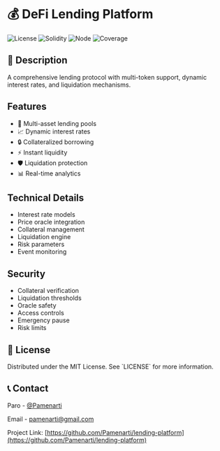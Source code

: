 
# 💰 DeFi Lending Platform

![License](https://img.shields.io/badge/license-MIT-blue.svg)
![Solidity](https://img.shields.io/badge/solidity-%5E0.8.0-blue)
![Node](https://img.shields.io/badge/node-%3E%3D14.0.0-green)
![Coverage](https://img.shields.io/badge/coverage-100%25-brightgreen)

## 📝 Description

A comprehensive lending protocol with multi-token support, dynamic interest rates, and liquidation mechanisms.

## Features

- 🏦 Multi-asset lending pools
- 📈 Dynamic interest rates
- 🔒 Collateralized borrowing
- ⚡ Instant liquidity
- 🛡️ Liquidation protection
- 📊 Real-time analytics

## Technical Details

- Interest rate models
- Price oracle integration
- Collateral management
- Liquidation engine
- Risk parameters
- Event monitoring

## Security

- Collateral verification
- Liquidation thresholds
- Oracle safety
- Access controls
- Emergency pause
- Risk limits 


## 📜 License

Distributed under the MIT License. See \`LICENSE\` for more information.

## 📞 Contact

Paro - [@Pamenarti](https://twitter.com/pamenarti)

Email - [pamenarti@gmail.com](pamenarti@gmail.com)

Project Link: [https://github.com/Pamenarti/lending-platform](https://github.com/Pamenarti/lending-platform)

